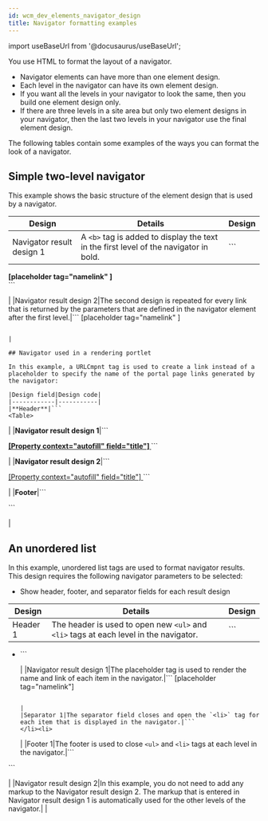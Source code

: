 ```yaml
---
id: wcm_dev_elements_navigator_design
title: Navigator formatting examples
---
```

import useBaseUrl from '@docusaurus/useBaseUrl';



You use HTML to format the layout of a navigator.

-   Navigator elements can have more than one element design.
-   Each level in the navigator can have its own element design.
-   If you want all the levels in your navigator to look the same, then you build one element design only.
-   If there are three levels in a site area but only two element designs in your navigator, then the last two levels in your navigator use the final element design.

The following tables contain some examples of the ways you can format the look of a navigator.

## Simple two-level navigator

This example shows the basic structure of the element design that is used by a navigator.

|Design|Details|Design|
|------|-------|------|
|Navigator result design 1|A `<b>` tag is added to display the text in the first level of the navigator in bold.|```
<b>
[placeholder tag="namelink" ]
</b><br>
```

|
|Navigator result design 2|The second design is repeated for every link that is returned by the parameters that are defined in the navigator element after the first level.|```
[placeholder tag="namelink" ]
<br>
```

|

## Navigator used in a rendering portlet

In this example, a URLCmpnt tag is used to create a link instead of a placeholder to specify the name of the portal page links generated by the navigator:

|Design field|Design code|
|------------|-----------|
|**Header**|```
<Table>
```

|
|**Navigator result design 1**|```
<tr><td>
<b>
<a HREF=
"<URLCmpnt context="autofill" type="content" mode="portal" portalTarget="URLMap"]"
target="_blank"> [Property context="autofill" field="title"] </a></b>
</td></tr>
```

|
|**Navigator result design 2**|```
<tr><td>
<a HREF=
"[URLCmpnt context="autofill" type="content" mode="portal" portalTarget="URLMap"]"
target="_blank"> [Property context="autofill" field="title"] </a></td></tr>
```

|
|**Footer**|```
</Table>
```

|

## An unordered list

In this example, unordered list tags are used to format navigator results. This design requires the following navigator parameters to be selected:

-   Show header, footer, and separator fields for each result design

|Design|Details|Design|
|------|-------|------|
|Header 1|The header is used to open new `<ul>` and `<li>` tags at each level in the navigator.|```
<ul><li>
```

|
|Navigator result design 1|The placeholder tag is used to render the name and link of each item in the navigator.|```
[placeholder tag="namelink"]

```

|
|Separator 1|The separator field closes and open the `<li>` tag for each item that is displayed in the navigator.|```
</li><li>
```

|
|Footer 1|The footer is used to close `<ul>` and `<li>` tags at each level in the navigator.|```
</li></ul>
```

|
|Navigator result design 2|In this example, you do not need to add any markup to the Navigator result design 2. The markup that is entered in Navigator result design 1 is automatically used for the other levels of the navigator.| |

